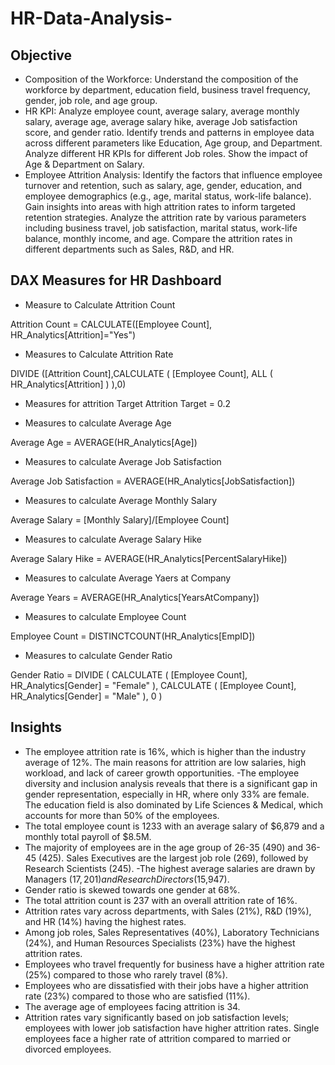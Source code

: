 # HR-Data-Analysis-

## Objective

- Composition of the Workforce:
 Understand the composition of the workforce by department, education field, business travel frequency, gender, job role, and age group.
- HR KPI:
 Analyze employee count, average salary, average monthly salary, average age, average salary hike, average Job satisfaction score, and gender ratio.
Identify trends and patterns in employee data across different parameters like Education, Age group, and Department.
Analyze different HR KPIs for different Job roles.
Show the impact of Age & Department on Salary.
- Employee Attrition Analysis:
 Identify the factors that influence employee turnover and retention, such as salary, age, gender, education, and employee demographics (e.g., age, marital status, work-life balance).
Gain insights into areas with high attrition rates to inform targeted retention strategies.
Analyze the attrition rate by various parameters including business travel, job satisfaction, marital status, work-life balance, monthly income, and age.
Compare the attrition rates in different departments such as Sales, R&D, and HR.

## DAX Measures for HR Dashboard

- Measure to Calculate Attrition Count

Attrition Count = CALCULATE([Employee Count], HR_Analytics[Attrition]="Yes")

- Measures to Calculate Attrition Rate

DIVIDE ([Attrition Count],CALCULATE ( [Employee Count], ALL ( HR_Analytics[Attrition] ) ),0)

- Measures for attrition Target
Attrition Target = 0.2

- Measures to calculate Average Age
  
Average Age = AVERAGE(HR_Analytics[Age])

- Measures to calculate Average Job Satisfaction

Average Job Satisfaction = AVERAGE(HR_Analytics[JobSatisfaction])

- Measures to calculate Average Monthly Salary

Average Salary = [Monthly Salary]/[Employee Count]

- Measures to calculate Average Salary Hike

Average Salary Hike = AVERAGE(HR_Analytics[PercentSalaryHike])

- Measures to calculate Average Yaers at Company

Average Years = AVERAGE(HR_Analytics[YearsAtCompany])

- Measures to calculate Employee Count
  
Employee Count = DISTINCTCOUNT(HR_Analytics[EmpID])

- Measures to calculate Gender Ratio

Gender Ratio =
DIVIDE (
    CALCULATE ( [Employee Count], HR_Analytics[Gender] = "Female" ),
    CALCULATE ( [Employee Count], HR_Analytics[Gender] = "Male" ),
    0
)


## Insights 

- The employee attrition rate is 16%, which is higher than the industry average of 12%. The main reasons for attrition are low salaries, high workload, and lack of career growth opportunities.
-The employee diversity and inclusion analysis reveals that there is a significant gap in gender representation, especially in HR, where only 33% are female. The education field is also dominated by Life Sciences & Medical, which accounts for more than 50% of the employees.
- The total employee count is 1233 with an average salary of $6,879 and a monthly total payroll of $8.5M.
- The majority of employees are in the age group of 26-35 (490) and 36-45 (425).
Sales Executives are the largest job role (269), followed by Research Scientists (245).
-The highest average salaries are drawn by Managers ($17,201) and Research Directors ($15,947).
- Gender ratio is skewed towards one gender at 68%.
- The total attrition count is 237 with an overall attrition rate of 16%.
- Attrition rates vary across departments, with Sales (21%), R&D (19%), and HR (14%) having the highest rates.
- Among job roles, Sales Representatives (40%), Laboratory Technicians (24%), and Human Resources Specialists (23%) have the highest attrition rates.
- Employees who travel frequently for business have a higher attrition rate (25%) compared to those who rarely travel (8%).
- Employees who are dissatisfied with their jobs have a higher attrition rate (23%) compared to those who are satisfied (11%).
- The average age of employees facing attrition is 34.
- Attrition rates vary significantly based on job satisfaction levels; employees with lower job satisfaction have higher attrition rates.
Single employees face a higher rate of attrition compared to married or divorced employees.
